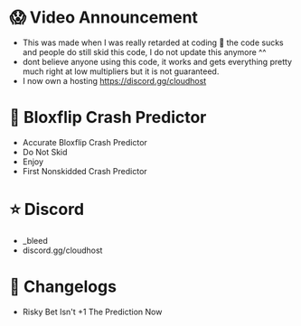 # 😱 Video Announcement
- This was made when I was really retarded at coding :pray: the code sucks and people do still skid this code, I do not update this anymore ^^
- dont believe anyone using this code, it works and gets everything pretty much right at low multipliers but it is not guaranteed.
- I now own a hosting https://discord.gg/cloudhost

# 🚀 Bloxflip Crash Predictor
 - Accurate Bloxflip Crash Predictor
 - Do Not Skid
 - Enjoy
 - First Nonskidded Crash Predictor

# ⭐ Discord
 - _bleed
 - discord.gg/cloudhost

# 📃 Changelogs
 - Risky Bet Isn't +1 The Prediction Now
